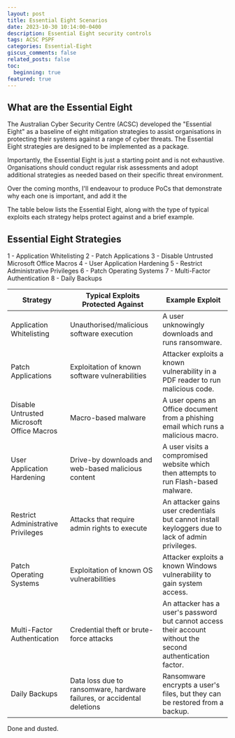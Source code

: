 ```yaml
---
layout: post
title: Essential Eight Scenarios
date: 2023-10-30 10:14:00-0400
description: Essential Eight security controls
tags: ACSC PSPF
categories: Essential-Eight
giscus_comments: false
related_posts: false
toc:
  beginning: true
featured: true
---
```


## What are the Essential Eight

The Australian Cyber Security Centre (ACSC) developed the "Essential Eight" as a baseline of eight mitigation strategies to assist organisations in protecting their systems against a range of cyber threats. The Essential Eight strategies are designed to be implemented as a package.

Importantly, the Essential Eight is just a starting point and is not exhaustive. Organisations should conduct regular risk assessments and adopt additional strategies as needed based on their specific threat environment.

Over the coming months, I'll endeavour to produce PoCs that demonstrate why each one is important, and add it the 

The table below lists the Essential Eight, along with the type of typical exploits each strategy helps protect against and a brief example.

## Essential Eight Strategies
1 - Application Whitelisting
2 - Patch Applications
3 - Disable Untrusted Microsoft Office Macros
4 - User Application Hardening
5 - Restrict Administrative Privileges
6 - Patch Operating Systems
7 - Multi-Factor Authentication
8 - Daily Backups

| Strategy | Typical Exploits Protected Against | Example Exploit |
|----------|-------------------------------------|-----------------|
| Application Whitelisting | Unauthorised/malicious software execution | A user unknowingly downloads and runs ransomware. |
| Patch Applications | Exploitation of known software vulnerabilities | Attacker exploits a known vulnerability in a PDF reader to run malicious code. |
| Disable Untrusted Microsoft Office Macros | Macro-based malware | A user opens an Office document from a phishing email which runs a malicious macro. |
| User Application Hardening | Drive-by downloads and web-based malicious content | A user visits a compromised website which then attempts to run Flash-based malware. |
| Restrict Administrative Privileges | Attacks that require admin rights to execute | An attacker gains user credentials but cannot install keyloggers due to lack of admin privileges. |
| Patch Operating Systems | Exploitation of known OS vulnerabilities | Attacker exploits a known Windows vulnerability to gain system access. |
| Multi-Factor Authentication | Credential theft or brute-force attacks | An attacker has a user's password but cannot access their account without the second authentication factor. |
| Daily Backups | Data loss due to ransomware, hardware failures, or accidental deletions | Ransomware encrypts a user's files, but they can be restored from a backup. |

Done and dusted.